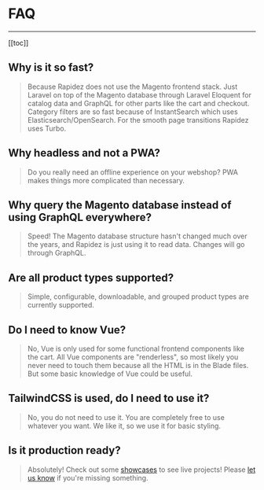 # FAQ

---

[[toc]]

## Why is it so fast?

> Because Rapidez does not use the Magento frontend stack. Just Laravel on top of the Magento database through Laravel Eloquent for catalog data and GraphQL for other parts like the cart and checkout. Category filters are so fast because of InstantSearch which uses Elasticsearch/OpenSearch. For the smooth page transitions Rapidez uses Turbo.

## Why headless and not a PWA?

> Do you really need an offline experience on your webshop? PWA makes things more complicated than necessary.

## Why query the Magento database instead of using GraphQL everywhere?

> Speed! The Magento database structure hasn't changed much over the years, and Rapidez is just using it to read data. Changes will go through GraphQL.

## Are all product types supported?

> Simple, configurable, downloadable, and grouped product types are currently supported.

## Do I need to know Vue?

> No, Vue is only used for some functional frontend components like the cart. All Vue components are "renderless", so most likely you never need to touch them because all the HTML is in the Blade files. But some basic knowledge of Vue could be useful.

## TailwindCSS is used, do I need to use it?

> No, you do not need to use it. You are completely free to use whatever you want. We like it, so we use it for basic styling.

## Is it production ready?

> Absolutely! Check out some [showcases](https://rapidez.io/showcases) to see live projects! Please [let us know](https://github.com/rapidez/rapidez/discussions) if you're missing something.
